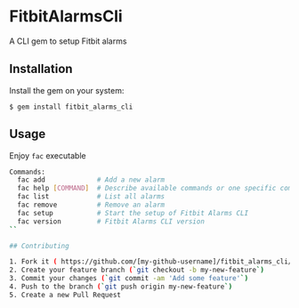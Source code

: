 # FitbitAlarmsCli

A CLI gem to setup Fitbit alarms

## Installation

Install the gem on your system:

    $ gem install fitbit_alarms_cli

## Usage

Enjoy `fac` executable

```bash
Commands:
  fac add             # Add a new alarm
  fac help [COMMAND]  # Describe available commands or one specific command
  fac list            # List all alarms
  fac remove          # Remove an alarm
  fac setup           # Start the setup of Fitbit Alarms CLI
  fac version         # Fitbit Alarms CLI version
``

## Contributing

1. Fork it ( https://github.com/[my-github-username]/fitbit_alarms_cli/fork )
2. Create your feature branch (`git checkout -b my-new-feature`)
3. Commit your changes (`git commit -am 'Add some feature'`)
4. Push to the branch (`git push origin my-new-feature`)
5. Create a new Pull Request
